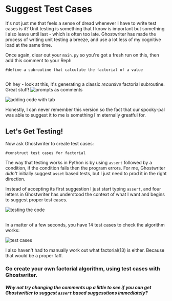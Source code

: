 # Suggest Test Cases

It's not just me that feels a sense of dread whenever I have to write test cases is it? Unit testing is something that I know is important but something I also leave until last - which is often too late. Ghostwriter has made the process of writing unit testing a breeze, and use a lot less of my cognitive load at the same time.

Once again, clear out your `main.py` so you're got a fresh run on this, then add this comment to your Repl:

`#define a subroutine that calculate the factorial of a value`

##

Oh hey - look at this, it's generating a classic _recursive_ factorial subroutine. Great stuff!
![prompts as comments](CleanShot%202022-12-07%20at%2021.07.55@2x.png)

![adding code with tab](CleanShot%202022-12-07%20at%2021.08.30@2x.png)

Honestly, I can never remember this version so the fact that our spooky-pal was able to suggest it to me is something I'm eternally greatful for.

## Let's Get Testing!
Now ask Ghostwriter to create test cases:

`#construct test cases for factorial`

The way that testing works in Python is by using `assert` followed by a condition, if the condition fails then the program errors. For me, Ghostwriter _didn't_ initially suggest `asset` based tests, but I just need to prod it in the right direction.

Instead of accepting its first suggestion I just start typing `assert`, and four letters in Ghostwriter has understood the context of what I want and begins to suggest proper test cases.

![testing the code](CleanShot%202022-12-07%20at%2021.09.24@2x.png)

##
In a matter of a few seconds, you have 14 test cases to check the algorithm works:

![test cases](CleanShot%202022-12-07%20at%2021.09.34@2x.png)

I also haven't had to manually work out what factorial(13) is either. Because that would be a proper faff.

### Go create your own factorial algorithm, using test cases with Ghostwriter.

#### _Why not try changing the comments up a little to see if you can get Ghostwritier to suggest `assert` based suggesstions immediately?_
